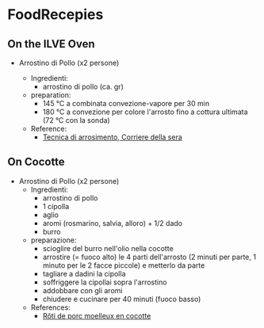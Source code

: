 # FoodRecepies

## On the ILVE Oven
- Arrostino di Pollo (x2 persone)

  - Ingredienti:
    - arrostino di pollo (ca. gr)
  - preparation:
    - 145 °C a combinata convezione-vapore per 30 min
    - 180 °C a convezione per colore l'arrosto fino a cottura ultimata (72 °C con la sonda)
  - Reference:
    - [Tecnica di arrosimento, Corriere della sera](https://cucina.corriere.it/rubriche/scuola-di-cucina/25-febbraio-2010/tecnica-cottura-arrostimento_1f81d02e-221c-11df-8195-00144f02aabe.shtml)

## On Cocotte
- Arrostino di Pollo (x2 persone)
  - Ingredienti:
    - arrostino di pollo
    - 1 cipolla
    - aglio
    - aromi (rosmarino, salvia, alloro) + 1/2 dado
    - burro
  - preparazione:
    - scioglire del burro nell'olio nella cocotte
    - arrostire (= fuoco alto) le 4 parti dell'arrosto (2 minuti per parte, 1 minuto per le 2 facce piccole) e metterlo da parte
    - tagliare a dadini la cipolla
    - soffriggere la cipollai sopra l'arrostino
    - addobbare con gli aromi
    - chiudere e cucinare per 40 minuti (fuoco basso)
  - References:
    - [Rôti de porc moelleux en cocotte](https://www.youtube.com/watch?v=x-_Svk2bFZk)
